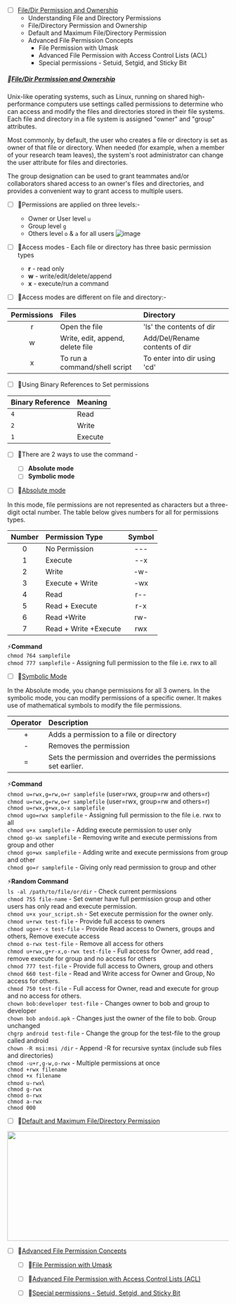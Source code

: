 - [ ] [File/Dir Permission and Ownership](#FileDir-Permission-and-Ownership)
  - Understanding File and Directory Permissions
  - File/Directory Permission and Ownership
  - Default and Maximum File/Directory Permission
  - Advanced File Permission Concepts
    - File Permission with Umask
    - Advanced File Permission with Access Control Lists (ACL)
    - Special permissions - Setuid, Setgid, and Sticky Bit

##### 🚀[File/Dir Permission and Ownership]()

<p align="justify">

Unix-like operating systems, such as Linux, running on shared high-performance computers use settings called permissions to determine who can access and modify the files and directories stored in their file systems. Each file and directory in a file system is assigned "owner" and "group" attributes.

Most commonly, by default, the user who creates a file or directory is set as owner of that file or directory. When needed (for example, when a member of your research team leaves), the system's root administrator can change the user attribute for files and directories.

The group designation can be used to grant teammates and/or collaborators shared access to an owner's files and directories, and provides a convenient way to grant access to multiple users.
</p>

- [ ] 🔴Permissions are applied on three levels:- 
    * Owner or User level  `u`
    * Group level  `g`
    * Others level `o` & `a` for all users
![image](https://github.com/user-attachments/assets/f70e2ade-4081-4ec1-b1c3-bdf071984a6f)

- [ ] 🔴Access modes - Each file or directory has three basic permission types
    * **r** - read only 
    * **w** - write/edit/delete/append 
    * **x** - execute/run a command 
 
- [ ] 🔴Access modes are different on file and directory:- 

| Permissions | Files           | Directory |
|:-----: |:---         |:---   |
| r | Open the file | 'ls' the contents of dir |
| w | Write, edit, append, delete file | Add/Del/Rename contents of dir |
| x | To run a command/shell script | To enter into dir using 'cd' |

- [ ] 🔴Using Binary References to Set permissions

| Binary Reference | Meaning |
|------------------|---------|
| `4`              | Read    |
| `2`              | Write   |
| `1`              | Execute |



- [ ] 🔴There are 2 ways to use the command -

   - [ ] **Absolute mode**
   - [ ] **Symbolic mode**

 - [ ] 🧩[Absolute mode]()

In this mode, file permissions are not represented as characters but a three-digit octal number. The table below gives numbers for all for permissions types.

| Number |	Permission Type	| Symbol |
| :----: |  :-----|  :----:|
| 0	 |No Permission |	---  |
| 1	| Execute	| --x |
| 2	| Write	|-w- |
| 3	| Execute + Write	|-wx |
| 4	| Read	| r-- |
| 5	| Read + Execute |	r-x |
| 6	| Read +Write |	rw- | 
| 7	| Read + Write +Execute |	rwx | 

⚡**Command**\
`chmod 764 samplefile`\
`chmod 777 samplefile` - Assigning full permission to the file i.e. rwx to all

 - [ ] 🧩[Symbolic Mode]()

In the Absolute mode, you change permissions for all 3 owners. In the symbolic mode, you can modify permissions of a specific owner. It makes use of mathematical symbols to modify the file permissions.

| Operator	| Description |
| :---: |:--|
|+ |	Adds a permission to a file or directory|
|-	| Removes the permission|
|=	|Sets the permission and overrides the permissions set earlier.|

⚡**Command**\
`chmod u=rwx,g=rw,o=r samplefile` (user=rwx, group=rw and others=r)\
`chmod u=rwx,g=rw,o=r samplefile` (user=rwx, group=rw and others=r) \
`chmod u=rwx,g+wx,o-x samplefile`\
`chmod ugo=rwx samplefile` - Assigning full permission to the file i.e. rwx to all\
`chmod u+x samplefile` - Adding execute permission to user only\
`chmod go-wx samplefile` - Removing write and execute permissions from group and other\
`chmod go+wx samplefile` - Adding write and execute permissions from group and other\
`chmod go=r samplefile` - Giving only read permission to group and other

⚡**Random Command**\
`ls -al /path/to/file/or/dir` 	   	- Check current permissions\
`chmod 755 file-name` 			   	- Set owner have full permission group and other users has only read and execute permission.\
`chmod u+x your_script.sh` 		   	- Set execute permission for the owner only.\
`chmod u+rwx test-file` 			- Provide full access to owners\
`chmod ugo+r-x test-file` 		   	- Provide Read access to Owners, groups and others, Remove execute access\
`chmod o-rwx test-file` 			- Remove all access for others\
`chmod u+rwx,g+r-x,o-rwx test-file` - Full access for Owner, add read , remove execute for group and no access for others\
`chmod 777 test-file` 			   	- Provide full access to Owners, group and others\
`chmod 660 test-file` 			   	- Read and Write access for Owner and Group, No access for others.\
`chmod 750 test-file` 			   	- Full access for Owner, read and execute for group and no access for others.\
`chown bob:developer test-file` 	- Changes owner to bob and group to developer\
`chown bob andoid.apk` 			   	- Changes just the owner of the file to bob. Group unchanged\
`chgrp android test-file` 		   	- Change the group for the test-file to the group called android\
`chown -R msi:msi /dir` 		   	- Append -R for recursive syntax (include sub files and directories)\
`chmod -u+r,g-w,o-rwx` 			   	- Multiple permissions at once\
`chmod +rwx filename`\
`chmod +x filename`\
`chmod u-rwx`\						
`chmod g-rwx`\
`chmod o-rwx`\
`chmod a-rwx`\
`chmod 000`


- [ ] 🔴[Default and Maximum File/Directory Permission]()
      
<img src=https://github.com/user-attachments/assets/19733486-3857-4b70-86d5-872cbc2f6b95 height="250" width="900"/>



      
- [ ] 🔴[Advanced File Permission Concepts]()
  - [ ] 🔴[File Permission with Umask]()
  - [ ] 🔴[Advanced File Permission with Access Control Lists (ACL)]()
  - [ ] 🔴[Special permissions - Setuid, Setgid, and Sticky Bit]()

